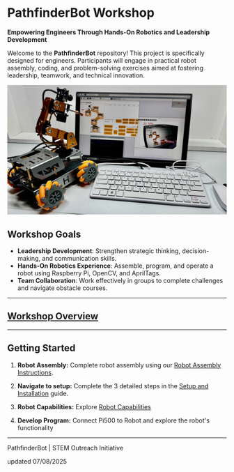 # PathfinderBot Workshop

**Empowering Engineers Through Hands-On Robotics and Leadership Development**

Welcome to the **PathfinderBot** repository! This project is specifically designed for engineers. Participants will engage in practical robot assembly, coding, and problem-solving exercises aimed at fostering leadership, teamwork, and technical innovation.

<img src="/zzimages/2025Setup500Robot.jpg" width="600" > 

## Workshop Goals

* **Leadership Development**: Strengthen strategic thinking, decision-making, and communication skills.
* **Hands-On Robotics Experience**: Assemble, program, and operate a robot using Raspberry Pi, OpenCV, and AprilTags.
* **Team Collaboration**: Work effectively in groups to complete challenges and navigate obstacle courses.

---

## [Workshop Overview](WorkshopOverview.md)

---

## Getting Started

1. **Robot Assembly:**
   Complete robot assembly using our [Robot Assembly Instructions](Robot_Assembly_Guide.md).

1. **Navigate to setup:**
   Complete the 3 detailed steps in the [Setup and Installation](Setup_and_Installation/README.md) guide.

1. **Robot Capabilities:**
   Explore [Robot Capabilities](Robot_Capabilities/README.md)

1. **Develop Program:**
   Connect Pi500 to Robot and explore the robot's functionality

---

PathfinderBot | STEM Outreach Initiative

updated 07/08/2025
